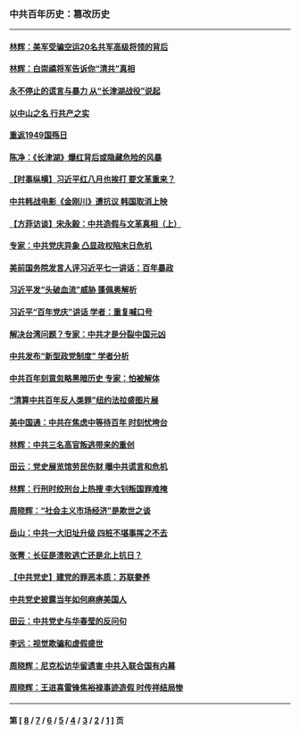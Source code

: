 ### 中共百年历史：篡改历史
---
#### [林辉：美军受骗空运20名共军高级将领的背后](../../pages/nf1176115/n14052185.md?08140430) 
#### [林辉：白崇禧将军告诉你“清共”真相](../../pages/nf1176115/n14044216.md?08140430) 
#### [永不停止的谎言与暴力 从“长津湖战役”说起](../../pages/nf1176115/n13494094.md?08140430) 
#### [以中山之名 行共产之实](../../pages/nf1176115/n13346437.md?08140430) 
#### [重返1949国殇日](../../pages/nf1176115/n13346372.md?08140430) 
#### [陈净：《长津湖》爆红背后或隐藏危险的风暴](../../pages/nf1176115/n13314364.md?08140430) 
#### [【时事纵横】习近平红八月也挨打 要文革重来？](../../pages/nf1176115/n13231393.md?08140430) 
#### [中共韩战电影《金刚川》遭抗议 韩国取消上映](../../pages/nf1176115/n13219114.md?08140430) 
#### [【方菲访谈】宋永毅：中共造假与文革真相（上）](../../pages/nf1176115/n13200760.md?08140430) 
#### [专家：中共党庆异象 凸显政权陷末日危机](../../pages/nf1176115/n13067084.md?08140430) 
#### [美前国务院发言人评习近平七一讲话：百年暴政](../../pages/nf1176115/n13066986.md?08140430) 
#### [习近平发“头破血流”威胁 蓬佩奥解析](../../pages/nf1176115/n13063604.md?08140430) 
#### [习近平“百年党庆”讲话 学者：重复喊口号](../../pages/nf1176115/n13061411.md?08140430) 
#### [解决台湾问题？专家：中共才是分裂中国元凶](../../pages/nf1176115/n13060811.md?08140430) 
#### [中共发布“新型政党制度” 学者分析](../../pages/nf1176115/n13056354.md?08140430) 
#### [中共百年刻意忽略黑暗历史 专家：怕被解体](../../pages/nf1176115/n13056056.md?08140430) 
#### [“清算中共百年反人类罪”纽约法拉盛图片展](../../pages/nf1176115/n13052220.md?08140430) 
#### [美中国通：中共在焦虑中等待百年 时刻忧垮台](../../pages/nf1176115/n13048820.md?08140430) 
#### [林辉：中共三名高官叛逃带来的重创](../../pages/nf1176115/n13035206.md?08140430) 
#### [田云：党史展览馆劳民伤财 曝中共谎言和危机](../../pages/nf1176115/n13033900.md?08140430) 
#### [林辉：行刑时绞刑台上热搜 李大钊叛国罪难掩](../../pages/nf1176115/n13031965.md?08140430) 
#### [周晓辉：“社会主义市场经济”是欺世之谈](../../pages/nf1176115/n13024090.md?08140430) 
#### [岳山：中共一大旧址升级 四桩不堪事挥之不去](../../pages/nf1176115/n13021697.md?08140430) 
#### [张菁：长征是溃败逃亡还是北上抗日？](../../pages/nf1176115/n13020585.md?08140430) 
#### [【中共党史】建党的罪恶本质：苏联豢养](../../pages/nf1176115/n13011888.md?08140430) 
#### [中共党史披露当年如何麻痹美国人](../../pages/nf1176115/n12966400.md?08140430) 
#### [田云：中共党史与华春莹的反问句](../../pages/nf1176115/n12765178.md?08140430) 
#### [李远：视觉欺骗和虚假盛世](../../pages/nf1176115/n12993376.md?08140430) 
#### [周晓辉：尼克松访华留遗害 中共入联合国有内幕](../../pages/nf1176115/n12991422.md?08140430) 
#### [周晓辉：王进喜雷锋焦裕禄事迹造假 时传祥结局惨](../../pages/nf1176115/n12985497.md?08140430) 

---
#### 第 [ [8](./8.md?08140430) / [7](./7.md?08140430) / [6](./6.md?08140430) / [5](./5.md?08140430) / [4](./4.md?08140430) / [3](./3.md?08140430) / [2](./2.md?08140430) / [1](./1.md?08140430) ] 页
